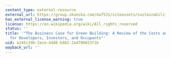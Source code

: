 ```yaml
---
content_type: external-resource
external_url: https://group.skanska.com/4af531/siteassets/sustainability/reporting-publications/reports-on-green-building/business_case_for_green_building_report_web_2013-03-13.pdf
has_external_license_warning: true
license: https://en.wikipedia.org/wiki/All_rights_reserved
status: ''
title: '"The Business Case for Green Building: A Review of the Costs and Benefits
  for Developers, Investors, and Occupants"'
uid: a245c19b-2ece-44d6-b462-2ad79b023f1b
wayback_url: ''
---
```

